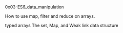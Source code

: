 0x03-ES6_data_manipulation

How to use map, filter and reduce on arrays.

typed arrays
The set, Map, and Weak link data structure

